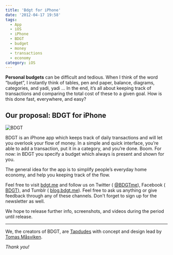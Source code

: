```yaml
---
title: 'Bdgt for iPhone'
date: '2012-04-17 19:58'
tags:
  - App
  - iOS
  - iPhone
  - BDGT
  - budget
  - money
  - transactions
  - economy
category: iOS
---
```


**Personal budgets** can be difficult and tedious. When I think of the word “budget”, I instantly think of tables, pen and paper, balance, diagrams, categories, and yadi, yadi … In the end, it’s all about keeping track of transactions and comparing the total cost of these to a given goal. How is this done fast, everywhere, and easy?
## Our proposal: BDGT for iPhone
![BDGT](http://f.cl.ly/items/121Z2e0Y2g3d3k1r2M27/facebook_cover_photo.png)   BDGT is an iPhone app which keeps track of daily transactions and will let you overlook your flow of money. In a simple and quick interface, you’re able to add a transaction, put it in a category, and you’re done. Boom. For now: in BDGT you specify a budget which always is present and shown for you.  The general idea for the app is to simplify people’s everyday home economy, and help you keeping track of the flow.  Feel free to visit [bdgt.me](http://bdgt.me) and follow us on Twitter ( [@BDGTme](http://twitter.com/bdgtme)), Facebook ( [BDGT](http://www.facebook.com/pages/Bdgt/386636014682653)), and Tumblr ( [blog.bdgt.me](http://blog.bdgt.me)). Feel free to ask us anything or give feedback through any of these channels. Don't forget to sign up for the newsletter as well.  We hope to release further info, screenshots, and videos during the period until release.
* * *
We, the creators of BDGT, are [Tapdudes](http://tapdudes.com/) with concept and design lead by [Tomas Måsviken](http://twitter.com/masviken).  _Thank you!_
